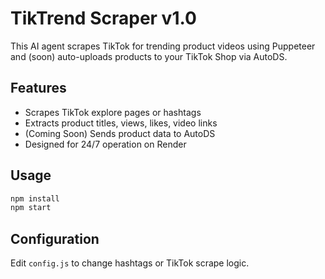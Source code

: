 # TikTrend Scraper v1.0

This AI agent scrapes TikTok for trending product videos using Puppeteer and (soon) auto-uploads products to your TikTok Shop via AutoDS.

## Features
- Scrapes TikTok explore pages or hashtags
- Extracts product titles, views, likes, video links
- (Coming Soon) Sends product data to AutoDS
- Designed for 24/7 operation on Render

## Usage

```bash
npm install
npm start
```

## Configuration
Edit `config.js` to change hashtags or TikTok scrape logic.

